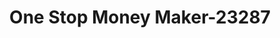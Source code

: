 ---
f_zip-code: 75081
f_state-code: TX
title: One Stop Money Maker-23287
f_phone: 972-437-3334
f_city-only: Richardson
f_address: 212 E Spring Valley Rd Richardson
f_location-unique-id: '23287'
slug: one-stop-money-maker-23287
updated-on: '2024-05-30T13:46:58.046Z'
created-on: '2024-05-30T13:36:59.803Z'
published-on: '2024-05-30T13:54:32.469Z'
f_city-state: cms/city/richardson-tx.md
f_company: cms/company/one-stop-money-maker.md
f_state: cms/state/texas.md
layout: '[payday-loan].html'
tags: payday-loan
---